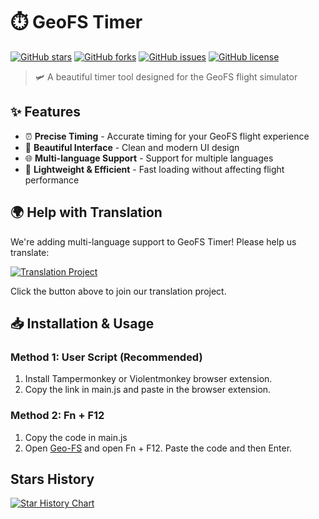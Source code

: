 # ⏱️ GeoFS Timer

[![GitHub stars](https://img.shields.io/github/stars/GeofsExplorer/GeoFS-Timer?style=for-the-badge)](https://github.com/GeofsExplorer/GeoFS-Timer/stargazers)
[![GitHub forks](https://img.shields.io/github/forks/GeofsExplorer/GeoFS-Timer?style=for-the-badge)](https://github.com/GeofsExplorer/GeoFS-Timer/network)
[![GitHub issues](https://img.shields.io/github/issues/GeofsExplorer/GeoFS-Timer?style=for-the-badge)](https://github.com/GeofsExplorer/GeoFS-Timer/issues)
[![GitHub license](https://img.shields.io/github/license/GeofsExplorer/GeoFS-Timer?style=for-the-badge)](https://github.com/GeofsExplorer/GeoFS-Timer/blob/main/LICENSE)

> 🛩️ A beautiful timer tool designed for the GeoFS flight simulator

## ✨ Features

- ⏰ **Precise Timing** - Accurate timing for your GeoFS flight experience
- 🎨 **Beautiful Interface** - Clean and modern UI design
- 🌐 **Multi-language Support** - Support for multiple languages
- 🚀 **Lightweight & Efficient** - Fast loading without affecting flight performance

## 🌍 Help with Translation

We're adding multi-language support to GeoFS Timer! Please help us translate:

[![Translation Project](https://img.shields.io/badge/Contribute%20The%20Translation-POEditor-blue?style=for-the-badge&logo=translate)](https://poeditor.com/join/project/5frrgfIrOV)

Click the button above to join our translation project.

## 📥 Installation & Usage

### Method 1: User Script (Recommended)
1. Install Tampermonkey or Violentmonkey browser extension.
2. Copy the link in main.js and paste in the browser extension.

### Method 2: Fn + F12
1. Copy the code in main.js
2. Open [Geo-FS](https://geo-fs.com) and open Fn + F12. Paste the code and then Enter.

## Stars History

<a href="https://www.star-history.com/#GeofsExplorer/GeoFS-Timer&Date">
 <picture>
   <source media="(prefers-color-scheme: dark)" srcset="https://api.star-history.com/svg?repos=GeofsExplorer/GeoFS-Timer&type=Date&theme=dark" />
   <source media="(prefers-color-scheme: light)" srcset="https://api.star-history.com/svg?repos=GeofsExplorer/GeoFS-Timer&type=Date" />
   <img alt="Star History Chart" src="https://api.star-history.com/svg?repos=GeofsExplorer/GeoFS-Timer&type=Date" />
 </picture>
</a>
